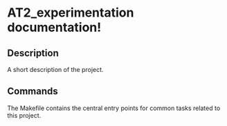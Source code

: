 # AT2_experimentation documentation!

## Description

A short description of the project.

## Commands

The Makefile contains the central entry points for common tasks related to this project.

